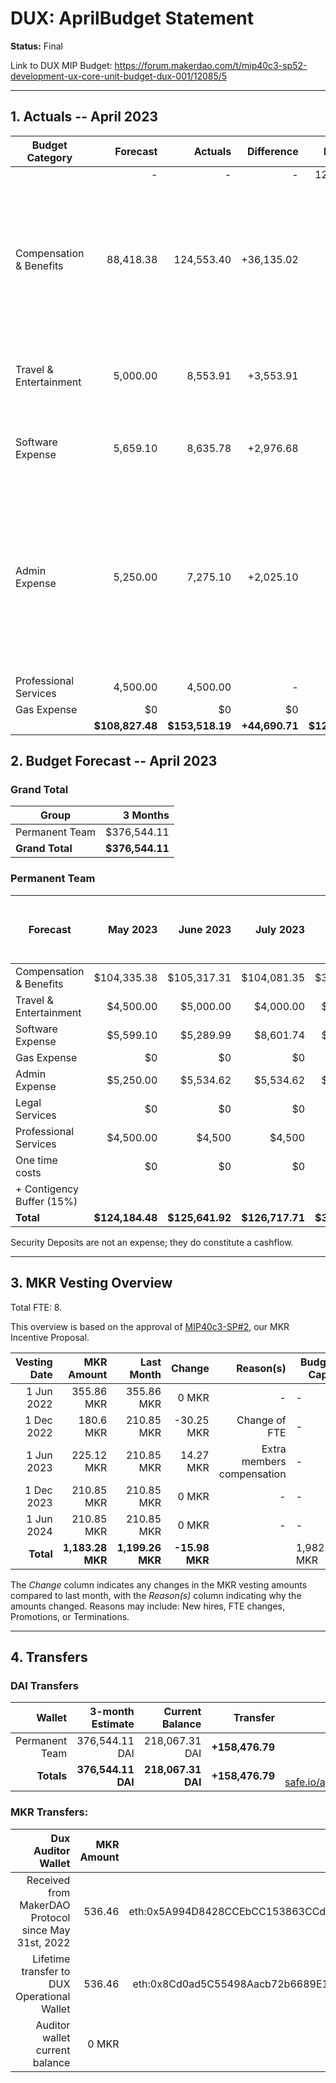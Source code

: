 # DUX: AprilBudget Statement

**Status:** Final

Link to DUX MIP Budget: https://forum.makerdao.com/t/mip40c3-sp52-development-ux-core-unit-budget-dux-001/12085/5

---

## 1. Actuals -- April 2023

| Budget Category           |  Forecast |  Actuals |  Difference |  Payments |                  Comment |
| --------------------------| -----------: | --------------: | --------------: | -----------: | --------------------------------------------------------------: |
|                              |         - |          - |          - |    124,145.89|                |
| Compensation & Benefits   |   88,418.38|      124,553.40|   +36,135.02 |    |Team Member was compensated for the months of February, March and April with funds previsously sent as deposits. |
| Travel & Entertainment    |   5,000.00|     8,553.91|      +3,553.91|          - |    Difference due to high team travel expenses realted to the Seoul offsite.|
| Software Expense          |   5,659.10|      8,635.78|   +2,976.68|    - | Difference due to higher Amazon Web Services costs.|
| Admin Expense             |    5,250.00|     7,275.10|      +2,025.10|          - |        Higher Payment Processor Fees due to team members' travel expenses for the month. Budget category reverted back to "Admin Expense". |
| Professional Services     |  4,500.00 |    4,500.00 |          - |          - |        - |
| Gas Expense               |        $0 |         $0 |         $0 |        $0  |            - |
|                        |**$108,827.48**|**$153,518.19**|**+44,690.71**|**$124,145.89**|           - |


## 2. Budget Forecast -- April 2023

### Grand Total

| Group           |     3 Months |
| --------------- | -----------: |
| Permanent Team  |     $376,544.11 |
| **Grand Total** | **$376,544.11** |

### Permanent Team

| Forecast                      | May 2023 | June 2023 | July 2023 | 3-month Total | MIP Quarterly Budget CAP from Feb 1st |
| ----------------------------- | -------------: | -----------: | ------------: | ------------: | -----------------------: |
| Compensation & Benefits      | $104,335.38     | $105,317.31  | $104,081.35    | $313,734.03  | $313,755 |
| Travel & Entertainment       | $4,500.00      | $5,000.00    | $4,000.00     | $13,500.00    |  $13,500 |
| Software Expense             | $5,599.10      | $5,289.99    | $8,601.74     | $19,490.83    | $21,600  |
| Gas Expense                  | $0             | $0           | $0            | $0            | $3,000   |
| Admin Expense             | $5,250.00      | $5,534.62    | $5,534.62     | $16,319.25    | $19,500  |
| Legal Services               | $0             | $0           | $0            | $0            | $0       |
| Professional Services        | $4,500.00      | $4,500       | $4,500        | $13,500       |  $22,500 |
| One time costs               | $0             | $0           | $0            | $0            |  $0      |
| + Contigency Buffer (15%)    |                |              |               |               |  $9,000  |
| **Total**                    |**$124,184.48** |**$125,641.92**|**$126,717.71**|**$376,544.11**| **$402,855** |

Security Deposits are not an expense; they do constitute a cashflow.

---

## 3. MKR Vesting Overview

Total FTE: 8.

This overview is based on the approval of [MIP40c3-SP#2](https://forum.makerdao.com/t/mip40c3-sp27-development-ux-core-unit-mkr-budget-dux-001/9777), our MKR Incentive Proposal.

| Vesting Date |       MKR Amount |       Last Month |    Change | Reason(s) | Budget Cap   | MKR Actuals |
| -----------: | ---------------: | ---------------: | --------: | --------: | ------------ | ----------- |
|   1 Jun 2022 |       355.86 MKR |       355.86 MKR |     0 MKR |         - | -            | 355.86      |
|  1 Dec 2022 |       180.6 MKR |       210.85 MKR |     -30.25 MKR |         Change of FTE | -            | 180.6           |
|   1 Jun 2023 |       225.12 MKR |       210.85 MKR |     14.27 MKR |   Extra members compensation | -            | -           |
|  1 Dec 2023 |       210.85 MKR |       210.85 MKR |     0 MKR |         - | -            | -           |
|   1 Jun 2024 |       210.85 MKR |       210.85 MKR |     0 MKR |         - | -            | -           |
|    **Total** | **1,183.28 MKR** | **1,199.26 MKR** | **-15.98 MKR** |           | 1,982.87 MKR | 536.46      |

The _Change_ column indicates any changes in the MKR vesting amounts compared to last month, with the _Reason(s)_ column indicating why the amounts changed. Reasons may include: New hires, FTE changes, Promotions, or Terminations.

---

## 4. Transfers

### DAI Transfers

|         Wallet | 3-month Estimate |    Current Balance |        Transfer |                                                                                                                    Multi-sig Address |
| -------------: | ---------------: | -----------------: | --------------: | -----------------------------------------------------------------------------------------------------------------------------------: |
| Permanent Team |      376,544.11 DAI |     218,067.31 DAI | **+158,476.79** | [0x8Cd0ad5C55498Aacb72b6689E1da5A284C69c0C7](https://gnosis-safe.io/app/#/safes/0x8Cd0ad5C55498Aacb72b6689E1da5A284C69c0C7/balances) |
|     **Totals** |  **376,544.11 DAI** | **218,067.31 DAI** | **+158,476.79** |https://gnosis-safe.io/app/eth:0x8Cd0ad5C55498Aacb72b6689E1da5A284C69c0C7/balances                                                                                                                                      |

### MKR Transfers:


|                                   Dux Auditor Wallet | MKR Amount |                              Multi-sig address |
| ---------------------------------------------------: | ---------: | ---------------------------------------------: |
| Received from MakerDAO Protocol since May 31st, 2022 |     536.46 | eth:0x5A994D8428CCEbCC153863CCdA9D2Be6352f89ad |
|          Lifetime transfer to DUX Operational Wallet |     536.46 | eth:0x8Cd0ad5C55498Aacb72b6689E1da5A284C69c0C7 |
|                       Auditor wallet current balance |      0 MKR |                                                |

